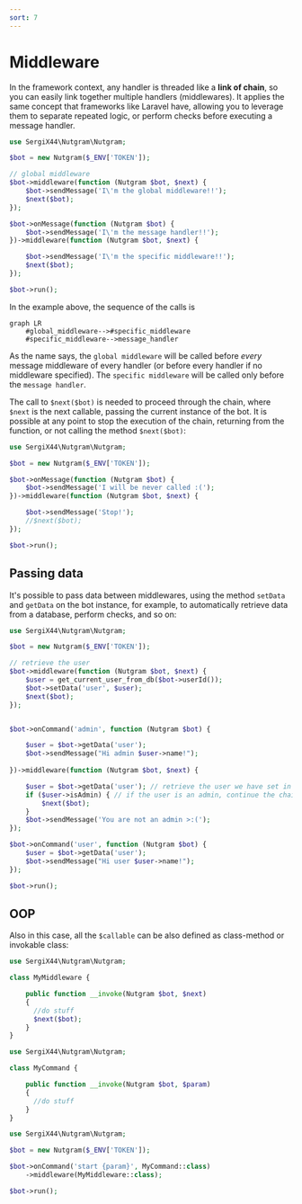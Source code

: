 ```yaml
---
sort: 7
---
```


# Middleware

In the framework context, any handler is threaded like a **link of chain**, so you can easily link together multiple
handlers (middlewares). It applies the same concept that frameworks like Laravel have, allowing you to leverage them to
separate repeated logic, or perform checks before executing a message handler.

```php
use SergiX44\Nutgram\Nutgram;

$bot = new Nutgram($_ENV['TOKEN']);

// global middleware
$bot->middleware(function (Nutgram $bot, $next) {
    $bot->sendMessage('I\'m the global middleware!!');
    $next($bot);
});

$bot->onMessage(function (Nutgram $bot) {
    $bot->sendMessage('I\'m the message handler!!');
})->middleware(function (Nutgram $bot, $next) {

    $bot->sendMessage('I\'m the specific middleware!!');
    $next($bot);
});

$bot->run();
```

In the example above, the sequence of the calls is

```mermaid
graph LR
    #global_middleware-->#specific_middleware
    #specific_middleware-->message_handler
```

As the name says, the `global middleware` will be called before *every* message middleware of every handler (or before
every handler if no middleware specified). The `specific middleware` will be called only before the `message handler`.

The call to `$next($bot)` is needed to proceed through the chain, where `$next` is the next callable, passing the
current instance of the bot. It is possible at any point to stop the execution of the chain, returning from the
function, or not calling the method `$next($bot)`:

```php
use SergiX44\Nutgram\Nutgram;

$bot = new Nutgram($_ENV['TOKEN']);

$bot->onMessage(function (Nutgram $bot) {
    $bot->sendMessage('I will be never called :(');
})->middleware(function (Nutgram $bot, $next) {

    $bot->sendMessage('Stop!');
    //$next($bot);
});

$bot->run();
```

## Passing data

It's possible to pass data between middlewares, using the method `setData` and `getData` on the bot instance, for
example, to automatically retrieve data from a database, perform checks, and so on:

```php
use SergiX44\Nutgram\Nutgram;

$bot = new Nutgram($_ENV['TOKEN']);

// retrieve the user
$bot->middleware(function (Nutgram $bot, $next) {
    $user = get_current_user_from_db($bot->userId());
    $bot->setData('user', $user);
    $next($bot);
});


$bot->onCommand('admin', function (Nutgram $bot) {

    $user = $bot->getData('user');
    $bot->sendMessage("Hi admin $user->name!");
    
})->middleware(function (Nutgram $bot, $next) {

    $user = $bot->getData('user'); // retrieve the user we have set in the global middleware
    if ($user->isAdmin) { // if the user is an admin, continue the chain
        $next($bot);
    }
    $bot->sendMessage('You are not an admin >:(');
});

$bot->onCommand('user', function (Nutgram $bot) {
    $user = $bot->getData('user');
    $bot->sendMessage("Hi user $user->name!");
});

$bot->run();
```

## OOP

Also in this case, all the `$callable` can be also defined as class-method or invokable class:

```php
use SergiX44\Nutgram\Nutgram;

class MyMiddleware {

    public function __invoke(Nutgram $bot, $next) 
    {
      //do stuff
      $next($bot);
    }
}
```

```php
use SergiX44\Nutgram\Nutgram;

class MyCommand {

    public function __invoke(Nutgram $bot, $param) 
    {
      //do stuff
    }
}
```

```php
use SergiX44\Nutgram\Nutgram;

$bot = new Nutgram($_ENV['TOKEN']);

$bot->onCommand('start {param}', MyCommand::class)
    ->middleware(MyMiddleware::class);

$bot->run();
```